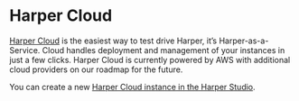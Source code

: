 # Harper Cloud

[Harper Cloud](https://studio.harperdb.io/) is the easiest way to test drive Harper, it’s Harper-as-a-Service. Cloud handles deployment and management of your instances in just a few clicks. Harper Cloud is currently powered by AWS with additional cloud providers on our roadmap for the future.

You can create a new [Harper Cloud instance in the Harper Studio](../../administration/harper-studio/instances.md#create-a-new-instance).
